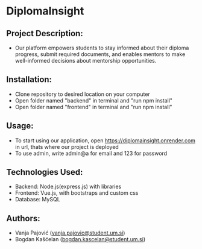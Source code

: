 # DiplomaInsight

## Project Description: 
* Our platform empowers students to stay informed about their diploma progress, submit required documents, and enables mentors to make well-informed decisions about mentorship opportunities.

## Installation: 
* Clone repository to desired location on your computer
* Open folder named "backend" in terminal and "run npm install"
* Open folder named "frontend" in terminal and "run npm install"


## Usage:
* To start using our application, open https://diplomainsight.onrender.com in url, thats where our project is deployed
* To use admin, write admin@a for email and 123 for password


## Technologies Used: 
* Backend: Node.js(express.js) with libraries
* Frontend: Vue.js, with bootstraps and custom css
* Database: MySQL


## Authors: 
* Vanja Pajović (vanja.pajovic@student.um.si)
* Bogdan Kašćelan (bogdan.kascelan@student.um.si)
